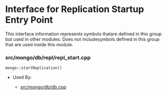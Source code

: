 
# Interface for Replication Startup Entry Point
This interface information represents symbols thatare defined in this group but used in other modules.  Does not includesymbols defined in this group that are used inside this module.

### src/mongo/db/repl/repl\_start.cpp

<div></div>

    mongo::startReplication()

- Used By:

    - [src/mongo/db/db.cpp](../../../process\_management/mongos\_and\_mongod\_mains)
